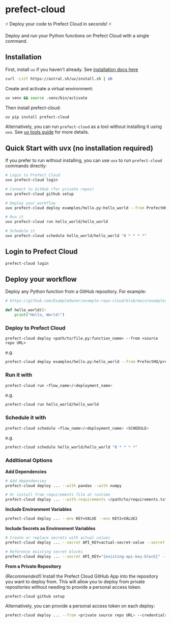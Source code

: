 # prefect-cloud

:zap: Deploy your code to Prefect Cloud in seconds! :zap:

Deploy and run your Python functions on Prefect Cloud with a single command.

## Installation
First, install `uv` if you haven't already. See [installation docs here](https://docs.astral.sh/uv/getting-started/installation/)
```bash
curl -LsSf https://astral.sh/uv/install.sh | sh
```

Create and activate a virtual environment:
```bash
uv venv && source .venv/bin/activate
```

Then install prefect-cloud:
```bash
uv pip install prefect-cloud
```

Alternatively, you can run `prefect-cloud` as a tool without installing it using `uvx`. See [uv tools guide](https://docs.astral.sh/uv/guides/tools/) for more details.

## Quick Start with uvx (no installation required)

If you prefer to run without installing, you can use `uvx` to run `prefect-cloud` commands directly:

```bash
# Login to Prefect Cloud
uvx prefect-cloud login

# Connect to GitHub (for private repos)
uvx prefect-cloud github setup

# Deploy your workflow
uvx prefect-cloud deploy examples/hello.py:hello_world --from PrefectHQ/prefect-cloud

# Run it
uvx prefect-cloud run hello_world/hello_world

# Schedule it
uvx prefect-cloud schedule hello_world/hello_world "0 * * * *"
```

## Login to Prefect Cloud

```bash
prefect-cloud login
```

## Deploy your workflow

Deploy any Python function from a GitHub repository. For example:

```python
# https://github.com/ExampleOwner/example-repo-cloud/blob/main/examples/hello.py

def hello_world():
    print("Hello, World!")
```

### Deploy to Prefect Cloud
```
prefect-cloud deploy <path/to/file.py:function_name> --from <source repo URL>
```
e.g.
```bash
prefect-cloud deploy examples/hello.py:hello_world --from PrefectHQ/prefect-cloud
```

### Run it with
```bash
prefect-cloud run <flow_name>/<deployment_name>
````
e.g.
```bash
prefect-cloud run hello_world/hello_world
```

### Schedule it with
```bash
prefect-cloud schedule <flow_name>/<deployment_name> <SCHEDULE>
````
e.g.
```bash
prefect-cloud schedule hello_world/hello_world "0 * * * *"
```


### Additional Options

**Add Dependencies**
```bash
# Add dependencies
prefect-cloud deploy ... --with pandas --with numpy

# Or install from requirements file at runtime
prefect-cloud deploy ... --with-requirements </path/to/requirements.txt>
```

**Include Environment Variables**
```bash
prefect-cloud deploy ... --env KEY=VALUE --env KEY2=VALUE2
```

**Include Secrets as Environment Variables**

```bash
# Create or replace secrets with actual values
prefect-cloud deploy ... --secret API_KEY=actual-secret-value --secret DB_PASSWORD=another-secret-value

# Reference existing secret blocks
prefect-cloud deploy ... --secret API_KEY="{existing-api-key-block}" --secret DB_PASSWORD="{my-database-password}"
```

**From a Private Repository**

*(Recommended!)*
Install the Prefect Cloud GitHub App into the repository you want to deploy from. 
This will allow you to deploy from private repositories without needing to provide a personal access token.
```bash
prefect-cloud github setup
```

Alternatively, you can provide a personal access token on each deploy:
```bash
prefect-cloud deploy ... --from <private source repo URL> --credentials GITHUB_TOKEN
```

